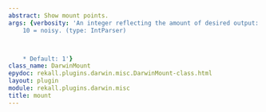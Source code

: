 ```yaml
---
abstract: Show mount points.
args: {verbosity: 'An integer reflecting the amount of desired output: 0 = quiet,
    10 = noisy. (type: IntParser)



    * Default: 1'}
class_name: DarwinMount
epydoc: rekall.plugins.darwin.misc.DarwinMount-class.html
layout: plugin
module: rekall.plugins.darwin.misc
title: mount
---
```

